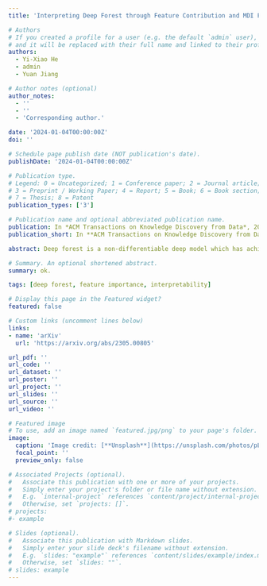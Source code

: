```yaml
---
title: 'Interpreting Deep Forest through Feature Contribution and MDI Feature Importance'

# Authors
# If you created a profile for a user (e.g. the default `admin` user), write the username (folder name) here
# and it will be replaced with their full name and linked to their profile.
authors:
  - Yi-Xiao He
  - admin
  - Yuan Jiang

# Author notes (optional)
author_notes:
  - ''
  - ''
  - 'Corresponding author.'

date: '2024-01-04T00:00:00Z'
doi: ''

# Schedule page publish date (NOT publication's date).
publishDate: '2024-01-04T00:00:00Z'

# Publication type.
# Legend: 0 = Uncategorized; 1 = Conference paper; 2 = Journal article;
# 3 = Preprint / Working Paper; 4 = Report; 5 = Book; 6 = Book section;
# 7 = Thesis; 8 = Patent
publication_types: ['3']

# Publication name and optional abbreviated publication name.
publication: In *ACM Transactions on Knowledge Discovery from Data*, 2024.
publication_short: In **ACM Transactions on Knowledge Discovery from Data**, in press

abstract: Deep forest is a non-differentiable deep model which has achieved impressive empirical success across a wide variety of applications, especially on categorical/symbolic or mixed modeling tasks. Many of the application fields prefer explainable models, such as random forests with feature contributions that can provide local explanation for each prediction, and Mean Decrease Impurity (MDI) that can provide global feature importance. However, deep forest, as a cascade of random forests, possesses interpretability only at the first layer. From the second layer on, many of the tree splits occur on the new features generated by the previous layer, which makes existing explanatory tools for random forests inapplicable. To disclose the impact of the original features in the deep layers, we design a calculation method with an estimation step followed by a calibration step for each layer, and propose our feature contribution and MDI feature importance calculation tools for deep forest. Experimental results on both simulated data and real world data verify the effectiveness of our methods.

# Summary. An optional shortened abstract.
summary: ok.

tags: [deep forest, feature importance, interpretability]

# Display this page in the Featured widget?
featured: false

# Custom links (uncomment lines below)
links: 
- name: 'arXiv'   
  url: 'https://arxiv.org/abs/2305.00805'

url_pdf: ''
url_code: ''
url_dataset: ''
url_poster: ''
url_project: ''
url_slides: ''
url_source: ''
url_video: ''

# Featured image
# To use, add an image named `featured.jpg/png` to your page's folder.
image:
  caption: 'Image credit: [**Unsplash**](https://unsplash.com/photos/pLCdAaMFLTE)'
  focal_point: ''
  preview_only: false

# Associated Projects (optional).
#   Associate this publication with one or more of your projects.
#   Simply enter your project's folder or file name without extension.
#   E.g. `internal-project` references `content/project/internal-project/index.md`.
#   Otherwise, set `projects: []`.
# projects:
#- example

# Slides (optional).
#   Associate this publication with Markdown slides.
#   Simply enter your slide deck's filename without extension.
#   E.g. `slides: "example"` references `content/slides/example/index.md`.
#   Otherwise, set `slides: ""`.
# slides: example
---
```


<!-- {{% callout note %}}
Click the _Cite_ button above to demo the feature to enable visitors to import publication metadata into their reference management software.
{{% /callout %}}

{{% callout note %}}
Create your slides in Markdown - click the _Slides_ button to check out the example.
{{% /callout %}}

Supplementary notes can be added here, including [code, math, and images](https://wowchemy.com/docs/writing-markdown-latex/). -->
